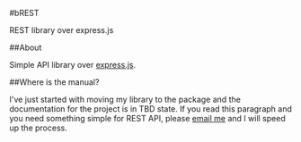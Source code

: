 #bREST

REST library over express.js

##About

Simple API library over [express.js](http://expressjs.com/).

##Where is the manual?

I've just started with moving my library to the package and the documentation for the project is in TBD state. If
you read this paragraph and you need something simple for REST API, please [email me](mailto:max.kitsch@gmail.com) and
I will speed up the process.
